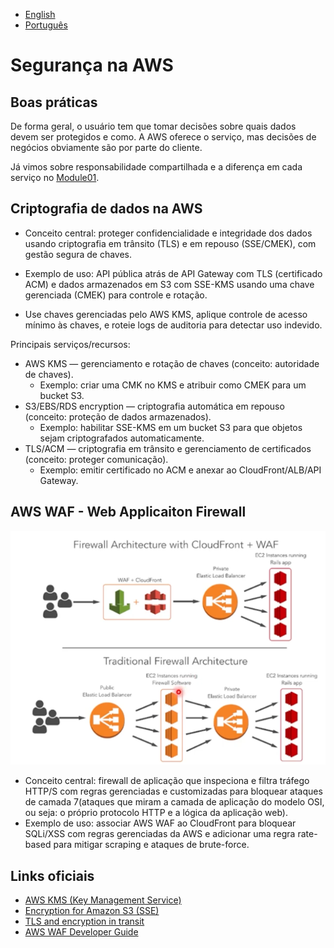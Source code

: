 - [English](module09.md)
- [Português](module09.pt.md)


# Segurança na AWS

## Boas práticas

De forma geral, o usuário tem que tomar decisões sobre quais dados devem ser protegidos e como. A AWS oferece o serviço, mas decisões de negócios obviamente são por parte do cliente.

Já vimos sobre responsabilidade compartilhada e a diferença em cada serviço no [Module01](/Module01/module01.pt.md#modelo-de-responsabilidade-compartilhada).

## Criptografia de dados na AWS

- Conceito central: proteger confidencialidade e integridade dos dados usando criptografia em trânsito (TLS) e em repouso (SSE/CMEK), com gestão segura de chaves.
- Exemplo de uso: API pública atrás de API Gateway com TLS (certificado ACM) e dados armazenados em S3 com SSE-KMS usando uma chave gerenciada (CMEK) para controle e rotação.

- Use chaves gerenciadas pelo AWS KMS, aplique controle de acesso mínimo às chaves, e roteie logs de auditoria para detectar uso indevido.

Principais serviços/recursos:
- AWS KMS — gerenciamento e rotação de chaves (conceito: autoridade de chaves).
  - Exemplo: criar uma CMK no KMS e atribuir como CMEK para um bucket S3.
- S3/EBS/RDS encryption — criptografia automática em repouso (conceito: proteção de dados armazenados).
  - Exemplo: habilitar SSE-KMS em um bucket S3 para que objetos sejam criptografados automaticamente.
- TLS/ACM — criptografia em trânsito e gerenciamento de certificados (conceito: proteger comunicação).
  - Exemplo: emitir certificado no ACM e anexar ao CloudFront/ALB/API Gateway.

## AWS WAF - Web Applicaiton Firewall

![alt text](./images/waf.png)

- Conceito central: firewall de aplicação que inspeciona e filtra tráfego HTTP/S com regras gerenciadas e customizadas para bloquear ataques de camada 7(ataques que miram a camada de aplicação do modelo OSI, ou seja: o próprio protocolo HTTP e a lógica da aplicação web).
- Exemplo de uso: associar AWS WAF ao CloudFront para bloquear SQLi/XSS com regras gerenciadas da AWS e adicionar uma regra rate-based para mitigar scraping e ataques de brute-force.

## Links oficiais

- [AWS KMS (Key Management Service)](https://docs.aws.amazon.com/kms/)
- [Encryption for Amazon S3 (SSE)](https://docs.aws.amazon.com/AmazonS3/latest/userguide/UsingEncryption.html)
- [TLS and encryption in transit](https://docs.aws.amazon.com/whitepapers/latest/security-best-practices/encryption-in-transit.html)
- [AWS WAF Developer Guide](https://docs.aws.amazon.com/waf/)